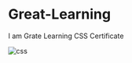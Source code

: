 # Great-Learning
I am Grate Learning CSS Certificate 


![css](https://github.com/rajeevrajak/Great-Learning/assets/114951150/d466997f-c4fd-4df6-b3da-f689e59e32fe)
